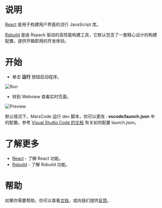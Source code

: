 # 说明
[React](https://reactjs.org/) 是用于构建用户界面的流行 JavaScript 库。

[Rsbuild](https://rsbuild.dev/) 是由 Rspack 驱动的高性能构建工具，它默认包含了一套精心设计的构建配置，提供开箱即用的开发体验。

# 开始

- 单击 **运行** 按钮启动程序。

![Run](https://lf-cdn.marscode.com.cn/obj/eden-cn/ljhwz_lkpkbvsj/ljhwZthlaukjlkulzlp/project_template/prod/65f48f5a2ed383785b888d04ea4d25564bff6da3/images/native_nodejs_react/run.jpeg)

- 转到 Webview 查看实时页面。

![Preview](https://lf-cdn.marscode.com.cn/obj/eden-cn/ljhwz_lkpkbvsj/ljhwZthlaukjlkulzlp/project_template/prod/65f48f5a2ed383785b888d04ea4d25564bff6da3/images/native_nodejs_react/preview.jpeg)

默认情况下，MarsCode 运行 dev 脚本，你可以更改 **. vscode/launch.json** 中的配置。参考 [Visual Studio Code 的文档](https://code.visualstudio.com/docs/editor/debugging) 有关如何配置 launch.json。

# 了解更多

- [React](https://react.dev/learn) - 了解 React 功能。
- [Rsbuild](https://rsbuild.dev/) - 了解 Rsbuild 功能。

# 帮助

如果你需要帮助，你可以查看[文档](https://docs.marscode.cn/)，或向我们提供[反馈](https://juejin.cn/pin/club/7359094304150650889?utm_source=doc&utm_medium=marscode)。
